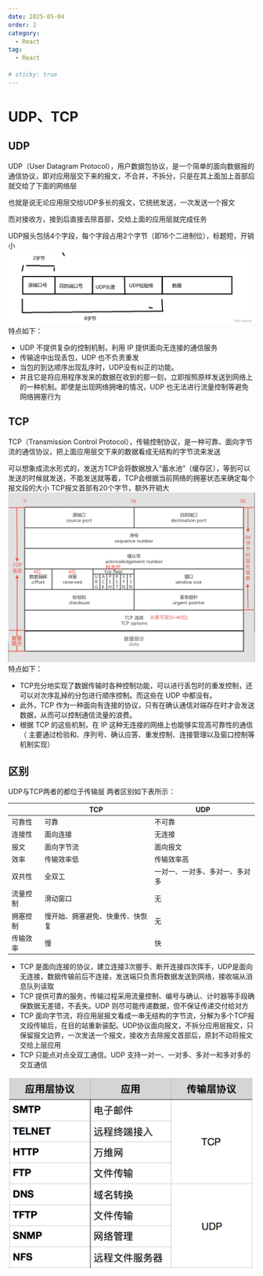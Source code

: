 ```yaml
---
date: 2025-05-04
order: 2
category:
  - React
tag:
  - React

# sticky: true
---
```


#  UDP、TCP

## UDP
UDP（User Datagram Protocol），用户数据包协议，是一个简单的面向数据报的通信协议，即对应用层交下来的报文，不合并，不拆分，只是在其上面加上首部后就交给了下面的网络层

也就是说无论应用层交给UDP多长的报文，它统统发送，一次发送一个报文

而对接收方，接到后直接去除首部，交给上面的应用层就完成任务

UDP报头包括4个字段，每个字段占用2个字节（即16个二进制位），标题短，开销小
![alt text](image-2.png)
特点如下：
- UDP 不提供复杂的控制机制，利用 IP 提供面向无连接的通信服务
- 传输途中出现丢包，UDP 也不负责重发
- 当包的到达顺序出现乱序时，UDP没有纠正的功能。
- 并且它是将应用程序发来的数据在收到的那一刻，立即按照原样发送到网络上的一种机制。即使是出现网络拥堵的情况，UDP 也无法进行流量控制等避免网络拥塞行为

## TCP
TCP（Transmission Control Protocol），传输控制协议，是一种可靠、面向字节流的通信协议，把上面应用层交下来的数据看成无结构的字节流来发送

可以想象成流水形式的，发送方TCP会将数据放入“蓄水池”（缓存区），等到可以发送的时候就发送，不能发送就等着，TCP会根据当前网络的拥塞状态来确定每个报文段的大小
TCP报文首部有20个字节，额外开销大
![alt text](image-3.png)
特点如下：
- TCP充分地实现了数据传输时各种控制功能，可以进行丢包时的重发控制，还可以对次序乱掉的分包进行顺序控制。而这些在 UDP 中都没有。
- 此外，TCP 作为一种面向有连接的协议，只有在确认通信对端存在时才会发送数据，从而可以控制通信流量的浪费。
- 根据 TCP 的这些机制，在 IP 这种无连接的网络上也能够实现高可靠性的通信（ 主要通过检验和、序列号、确认应答、重发控制、连接管理以及窗口控制等机制实现）


## 区别
UDP与TCP两者的都位于传输层
两者区别如下表所示：

||TCP	|UDP|
|---|---|---|
|可靠性	|可靠|	不可靠|
|连接性	|面向连接|	无连接|
|报文	|面向字节流|	面向报文|
|效率	|传输效率低	|传输效率高|
|双共性	|全双工	|一对一、一对多、多对一、多对多|
|流量控制	|滑动窗口|	无|
|拥塞控制	|慢开始、拥塞避免、快重传、快恢复|	无|
|传输效率	|慢	|快|

- TCP 是面向连接的协议，建立连接3次握手、断开连接四次挥手，UDP是面向无连接，数据传输前后不连接，发送端只负责将数据发送到网络，接收端从消息队列读取
- TCP 提供可靠的服务，传输过程采用流量控制、编号与确认、计时器等手段确保数据无差错，不丢失。UDP 则尽可能传递数据，但不保证传递交付给对方
- TCP 面向字节流，将应用层报文看成一串无结构的字节流，分解为多个TCP报文段传输后，在目的站重新装配。UDP协议面向报文，不拆分应用层报文，只保留报文边界，一次发送一个报文，接收方去除报文首部后，原封不动将报文交给上层应用
- TCP 只能点对点全双工通信。UDP 支持一对一、一对多、多对一和多对多的交互通信

![alt text](image-4.png)